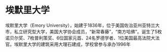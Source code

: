 # 埃默里大学

埃默里大学（Emory University），始建于1836年，位于美国佐治亚州亚特兰大市，私立研究型大学，美国大学协会成员，“新常春藤”，“南方哈佛”。诞生了5枚诺贝尔奖、7枚普利策奖、6位国家元首、24名罗德学者、1位美国最高法院大法官。埃默里大学的建筑采用大理石建成，学校曾参与承办1996年